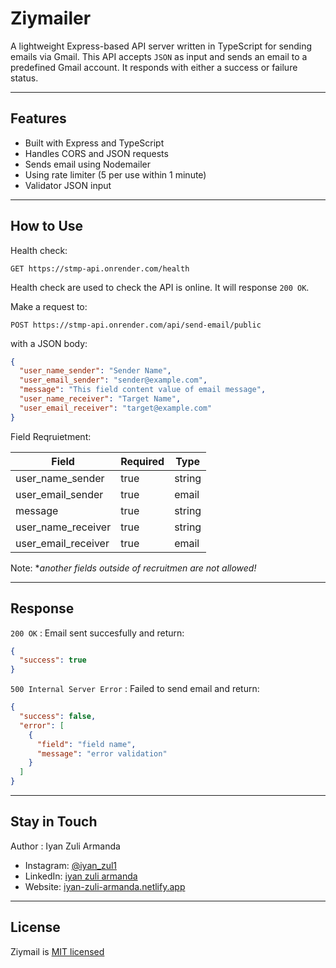 # Ziymailer

A lightweight Express-based API server written in TypeScript for sending emails via Gmail.
This API accepts `JSON` as input and sends an email to a predefined Gmail account. It responds with either a success or failure status.

---

## Features

- Built with Express and TypeScript
- Handles CORS and JSON requests
- Sends email using Nodemailer
- Using rate limiter (5 per use within 1 minute)
- Validator JSON input

---

## How to Use

Health check:
```HTTP
GET https://stmp-api.onrender.com/health
```

Health check are used to check the API is online. It will response `200 OK`.

Make a request to:
```HTTP
POST https://stmp-api.onrender.com/api/send-email/public 
```

with a JSON body:
```json
{
  "user_name_sender": "Sender Name",
  "user_email_sender": "sender@example.com",
  "message": "This field content value of email message",
  "user_name_receiver": "Target Name",
  "user_email_receiver": "target@example.com"
}
```

Field Reqruietment:

|       Field       |Required| Type |
|-------------------|--------|------|
|user_name_sender   |  true  |string|
|user_email_sender  |  true  |email |
|message            |  true  |string|
|user_name_receiver |  true  |string|
|user_email_receiver|  true  |email |

Note: **another fields outside of recruitmen are not allowed!*

---

## Response
`200 OK` : Email sent succesfully and return:
```JSON
{
  "success": true
}
```

`500 Internal Server Error` : Failed to send email and return:
```JSON
{
  "success": false,
  "error": [
    {
      "field": "field name",
      "message": "error validation"
    }
  ]
}
```

---

## Stay in Touch

Author : Iyan Zuli Armanda

- Instagram: [@iyan_zul1](https://www.instagram.com/iyan_zul1/#)
- LinkedIn: [iyan zuli armanda](https://www.linkedin.com/in/iyan-zuli-armanda-8a1383296/)
- Website: [iyan-zuli-armanda.netlify.app](https://iyan-zuli-armanda.netlify.app/)

---

## License

Ziymail is [MIT licensed](https://github.com/CatC0de1/EmailApi?tab=MIT-1-ov-file)